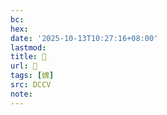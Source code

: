 ```yaml
---
bc:
hex:
date: '2025-10-13T10:27:16+08:00'
lastmod:
title: 􂭍
url: 􂭍
tags: [媿]
src: DCCV
note:
---
```

